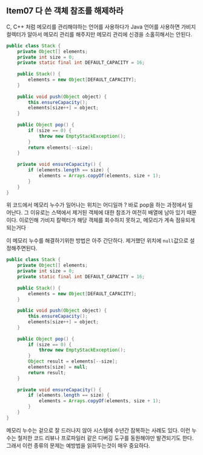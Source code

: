 ## Item07 다 쓴 객체 참조를 해제하라

C, C++ 처럼 메모리를 관리해야하는 언어를 사용하다가 Java 언어를 사용하면 가비지 컬렉터가 알아서 메모리 관리를 해주지만 메모리 관리에 신경을 소홀히해서는 안된다.

``` java
public class Stack {  
    private Object[] elements;  
    private int size = 0;  
    private static final int DEFAULT_CAPACITY = 16;  
      
    public Stack() {  
        elements = new Object[DEFAULT_CAPACITY];  
    }  
  
    public void push(Object object) {  
        this.ensureCapacity();  
        elements[size++] = object;  
    }  
      
    public Object pop() {  
        if (size == 0) {  
            throw new EmptyStackException();  
        }  
        return elements[--size];  
    }  
  
    private void ensureCapacity() {  
        if (elements.length == size) {  
            elements = Arrays.copyOf(elements, size + 1);  
        }  
    }  
}
```

위 코드에서 메모리 누수가 일어나는 위치는 어디일까 ?
바로 pop을 하는 과정에서 일어난다. 그 이유로는 스택에서 제거된 객체에 대한 참조가 여전히 배열에 남아 있기 때문이다. 이로인해 가비지 칼렉터가 해당 객체를 회수하지 못하고, 메모리가 계속 점유되게 되는거다

이 메모리 누수를 해결하기위한 방법은 아주 간단하다. 제거했던 위치에 `null`값으로 설정해주면된다.

``` java
public class Stack {  
    private Object[] elements;  
    private int size = 0;  
    private static final int DEFAULT_CAPACITY = 16;  
      
    public Stack() {  
        elements = new Object[DEFAULT_CAPACITY];  
    }  
  
    public void push(Object object) {  
        this.ensureCapacity();  
        elements[size++] = object;  
    }  
      
    public Object pop() {  
        if (size == 0) {  
            throw new EmptyStackException();  
        }  
        Object result = elements[--size];
        elements[size] = null;
        return result;  
    }  
  
    private void ensureCapacity() {  
        if (elements.length == size) {  
            elements = Arrays.copyOf(elements, size + 1);  
        }  
    }  
}
```

메모리 누수는 겉으로 잘 드러나지 않아 시스템에 수년간 잠복하는 사례도 있다. 이런 누수는 철저한 코드 리뷰나 프로파일러 같은 디버깅 도구를 동원해야만 발견되기도 한다. 그래서 이런 종류의 문제는 예방법을 읽혀두는것이 매우 중요하다.